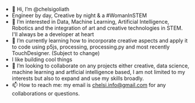 - 👋 Hi, I’m @chelsigoliath
- Engineer by day, Creative by night & a #WomanInSTEM
- 👀 I’m interested in Data, Machine Learning, Artificial Intelligence, Robotics and the integration of art and creative technologies in STEM. I'll always be a developer at heart
- 🌱 I’m currently learning how to incorporate creative aspects and apply it to code using p5js, processing, processing.py and most recently TouchDesigner. (Subject to change)
- I like building cool things
- 💞️ I’m looking to collaborate on any projects either creative, data science, machine learning and artficial intelligence based, I am not limited to my interests but also to expand and use my skills broadly. 
- 📫 How to reach me: my email is chelsi.info@gmail.com for any collaborations or questions.

<!---
chelsigoliath/chelsigoliath is a ✨ special ✨ repository because its `README.md` (this file) appears on your GitHub profile.
You can click the Preview link to take a look at your changes.
--->
